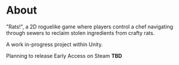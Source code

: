 # About

"Rats!", a 2D roguelike game where players control a chef navigating through sewers to reclaim stolen ingredients from crafty rats.

A work in-progress project within Unity.

Planning to release Early Access on Steam 
**TBD**
